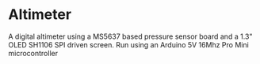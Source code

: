 # Altimeter

A digital altimeter using a MS5637 based pressure sensor board and a 1.3" OLED SH1106 SPI driven screen. Run using an Arduino 5V 16Mhz Pro Mini microcontroller
